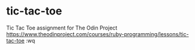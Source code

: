 # tic-tac-toe

Tic Tac Toe assignment for The Odin Project
https://www.theodinproject.com/courses/ruby-programming/lessons/tic-tac-toe
:wq

